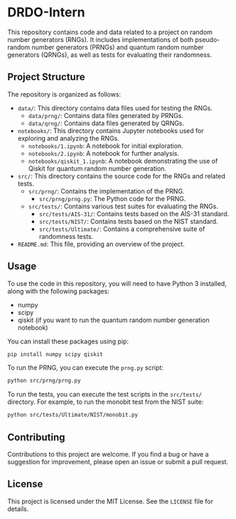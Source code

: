 # DRDO-Intern

This repository contains code and data related to a project on random number generators (RNGs). It includes implementations of both pseudo-random number generators (PRNGs) and quantum random number generators (QRNGs), as well as tests for evaluating their randomness.

## Project Structure

The repository is organized as follows:

- `data/`: This directory contains data files used for testing the RNGs.
  - `data/prng/`: Contains data files generated by PRNGs.
  - `data/qrng/`: Contains data files generated by QRNGs.
- `notebooks/`: This directory contains Jupyter notebooks used for exploring and analyzing the RNGs.
  - `notebooks/1.ipynb`: A notebook for initial exploration.
  - `notebooks/2.ipynb`: A notebook for further analysis.
  - `notebooks/qiskit_1.ipynb`: A notebook demonstrating the use of Qiskit for quantum random number generation.
- `src/`: This directory contains the source code for the RNGs and related tests.
  - `src/prng/`: Contains the implementation of the PRNG.
    - `src/prng/prng.py`: The Python code for the PRNG.
  - `src/tests/`: Contains various test suites for evaluating the RNGs.
    - `src/tests/AIS-31/`: Contains tests based on the AIS-31 standard.
    - `src/tests/NIST/`: Contains tests based on the NIST standard.
    - `src/tests/Ultimate/`: Contains a comprehensive suite of randomness tests.
- `README.md`: This file, providing an overview of the project.

## Usage

To use the code in this repository, you will need to have Python 3 installed, along with the following packages:

- numpy
- scipy
- qiskit (if you want to run the quantum random number generation notebook)

You can install these packages using pip:

```bash
pip install numpy scipy qiskit
```

To run the PRNG, you can execute the `prng.py` script:

```bash
python src/prng/prng.py
```

To run the tests, you can execute the test scripts in the `src/tests/` directory. For example, to run the monobit test from the NIST suite:

```bash
python src/tests/Ultimate/NIST/monobit.py
```

## Contributing

Contributions to this project are welcome. If you find a bug or have a suggestion for improvement, please open an issue or submit a pull request.

## License

This project is licensed under the MIT License. See the `LICENSE` file for details.
